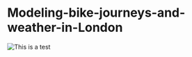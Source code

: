 # Modeling-bike-journeys-and-weather-in-London

![This is a test](https://github.com/albagjonbalajdc/Modeling-bike-journeys-and-weather-in-London/blob/master/Unknown.png)
